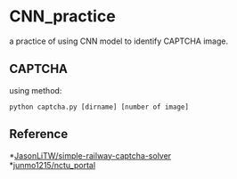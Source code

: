 # CNN_practice
a practice of using CNN model to identify CAPTCHA image.

## CAPTCHA
using method:
```
python captcha.py [dirname] [number of image]
```
## Reference
*[JasonLiTW/simple-railway-captcha-solver](https://github.com/JasonLiTW/simple-railway-captcha-solver)  
*[junmo1215/nctu_portal](https://github.com/junmo1215/nctu_portal)
